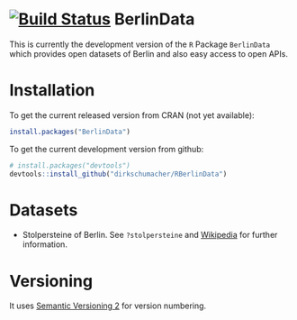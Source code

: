 [![Build Status](https://travis-ci.org/dirkschumacher/RBerlinData.png?branch=master)](https://travis-ci.org/dirkschumacher/RBerlinData)
BerlinData
===========

This is currently the development version of the `R` Package `BerlinData` which provides open datasets of Berlin 
and also easy access to open APIs.

# Installation

To get the current released version from CRAN (not yet available):

```R
install.packages("BerlinData")
```

To get the current development version from github:

```R
# install.packages("devtools")
devtools::install_github("dirkschumacher/RBerlinData")
```


# Datasets

* Stolpersteine of Berlin. See `?stolpersteine` and [Wikipedia](http://en.wikipedia.org/wiki/Stolperstein) for further information.

# Versioning
It uses [Semantic Versioning 2](http://semver.org/spec/v2.0.0.html) for version numbering.
